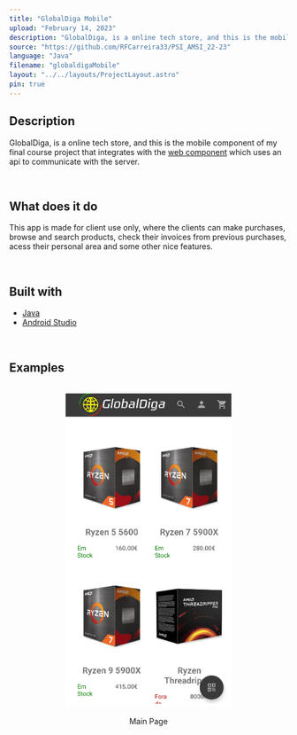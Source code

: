 ```yaml
---
title: "GlobalDiga Mobile"
upload: "February 14, 2023"
description: "GlobalDiga, is a online tech store, and this is the mobile component of my final course project."
source: "https://github.com/RFCarreira33/PSI_AMSI_22-23"
language: "Java"
filename: "globaldigaMobile"
layout: "../../layouts/ProjectLayout.astro"
pin: true
---
```


## Description

GlobalDiga, is a online tech store, and this is the mobile component of my final course project that integrates with the [web component](/projects/globaldigaWeb) which uses an api to communicate with the server.

<br>

## What does it do

This app is made for client use only, where the clients can make purchases, browse and search products, check their invoices from previous purchases, acess their personal area and some other nice features.

<br>

## Built with

- [Java](https://www.java.com/)
- [Android Studio](https://developer.android.com/)

<br>

## Examples

<br>
<div align="center">
<img width="300" class="align-center" src="https://raw.githubusercontent.com/RFCarreira33/PSI_AMSI_22-23/main/resources/imgs/main.png">
<p>Main Page</p>
</div>
